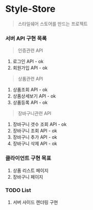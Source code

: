 # Style-Store
> 스타일쉐어 스토어를 만드는 프로젝트



### 서버 API 구현 목록

> 인증관련 API
1. 로그인 API - ok
2. 회원가입 API - ok



> 상품관련 API
1. 상품조회 API - ok
2. 상품상세보기 API - ok
3. 상품등록 API - ok



> 장바구니관련 API
1. 장바구니 갯수 조회 API - ok
2. 장바구니 조회 API - ok
3. 장바구니 추가 API - ok
4. 장바구니 삭제 API - ok



### 클라이언트 구현 목표

1. 상품 리스트 페이지
2. 장바구니 페이지


### TODO List

1. 서버 사이드 렌더링 구현